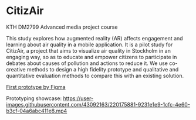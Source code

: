 # CitizAir
KTH DM2799 Advanced media project course

This study explores how augmented reality (AR) affects engagement and learning about air quality in a mobile application. It is a pilot study for CitizAir, a project that aims to visualize air quality in Stockholm in an engaging way, so as to educate and empower citizens to participate in debates about causes of pollution and actions to reduce it. We use co-creative methods to design a high fidelity prototype and qualitative and quantitative evaluation methods to compare this with an existing solution. 

[First prototype by Figma](https://www.figma.com/file/yE8zL0NOIwTWJptH1lQtZU/AR-prototype?node-id=0%3A1&t=PaUSInIyLGcJQPEn-1)
     
Prototyping showcase:
https://user-images.githubusercontent.com/43092163/220175881-9231e1e9-1cfc-4e60-b3cf-04a6abc411e8.mp4

